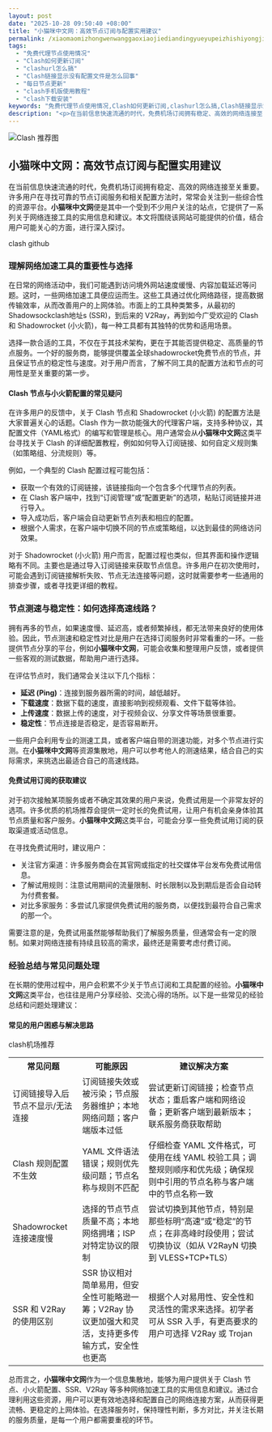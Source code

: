 ```yaml
---
layout: post
date: "2025-10-28 09:50:40 +08:00"
title: "小猫咪中文网：高效节点订阅与配置实用建议"
permalink: /xiaomaomizhongwenwanggaoxiaojiediandingyueyupeizhishiyongjianyi/
tags:
  - "免费代理节点使用情况"
  - "Clash如何更新订阅"
  - "clashurl怎么搞"
  - "Clash链接显示没有配置文件是怎么回事"
  - "每日节点更新"
  - "clash手机版使用教程"
  - "clash下载安装"
keywords: "免费代理节点使用情况,Clash如何更新订阅,clashurl怎么搞,Clash链接显示没有配置文件是怎么回事,每日节点更新,clash手机版使用教程,clash下载安装"
description: "<p>在当前信息快速流通的时代，免费机场订阅拥有稳定、高效的网络连接至关重要。许多用户在寻找可靠的节点订阅服务和相关配置方法时，常常会关注到一些综合性的资源平台。<strong>小猫咪中文网</strong>便是其中一个受到不少用户关注的站点，它提供了一系列关于网络连接工具的实用信息和建议。本文将围绕该网站可能提供的价值，结合用户可能关心的方面，进行深入探讨。</p>"
---
```


![Clash 推荐图](https://clashjd.github.io/assets/img/付费小火箭机场推荐.png)

## 小猫咪中文网：高效节点订阅与配置实用建议

<p>在当前信息快速流通的时代，免费机场订阅拥有稳定、高效的网络连接至关重要。许多用户在寻找可靠的节点订阅服务和相关配置方法时，常常会关注到一些综合性的资源平台。<strong>小猫咪中文网</strong>便是其中一个受到不少用户关注的站点，它提供了一系列关于网络连接工具的实用信息和建议。本文将围绕该网站可能提供的价值，结合用户可能关心的方面，进行深入探讨。</p>
clash github<h3>理解网络加速工具的重要性与选择</h3>
<p>在日常的网络活动中，我们可能遇到访问境外网站速度缓慢、内容加载延迟等问题。这时，一些网络加速工具便应运而生。这些工具通过优化网络路径，提高数据传输效率，从而改善用户的上网体验。市面上的工具种类繁多，从最初的 Shadowsockclash地址s (SSR)，到后来的 V2Ray，再到如今广受欢迎的 Clash 和 Shadowrocket (小火箭)，每一种工具都有其独特的优势和适用场景。</p>
<p>选择一款合适的工具，不仅在于其技术架构，更在于其能否提供稳定、高质量的节点服务。一个好的服务商，能够提供覆盖全球shadowrocket免费节点的节点，并且保证节点的稳定性与速度。对于用户而言，了解不同工具的配置方法和节点的可用性是至关重要的第一步。</p>
<h4>Clash 节点与小火箭配置的常见疑问</h4>
<p>在许多用户的反馈中，关于 Clash 节点和 Shadowrocket (小火箭) 的配置方法是大家普遍关心的话题。Clash 作为一款功能强大的代理客户端，支持多种协议，其配置文件（YAML格式）的编写和管理是核心。用户通常会从<strong>小猫咪中文网</strong>这类平台寻找关于 Clash 的详细配置教程，例如如何导入订阅链接、如何自定义规则集（如策略组、分流规则）等。</p>
<p>例如，一个典型的 Clash 配置过程可能包括：</p>
<ul>
<li>获取一个有效的订阅链接，该链接指向一个包含多个代理节点的列表。</li>
<li>在 Clash 客户端中，找到“订阅管理”或“配置更新”的选项，粘贴订阅链接并进行导入。</li>
<li>导入成功后，客户端会自动更新节点列表和相应的配置。</li>
<li>根据个人需求，在客户端中切换不同的节点或策略组，以达到最佳的网络访问效果。</li>
</ul>
<p>对于 Shadowrocket (小火箭) 用户而言，配置过程也类似，但其界面和操作逻辑略有不同。主要也是通过导入订阅链接来获取节点信息。许多用户在初次使用时，可能会遇到订阅链接解析失败、节点无法连接等问题，这时就需要参考一些通用的排查步骤，或者寻找更详细的教程。</p>
<h3>节点测速与稳定性：如何选择高速线路？</h3>
<p>拥有再多的节点，如果速度慢、延迟高，或者频繁掉线，都无法带来良好的使用体验。因此，节点测速和稳定性对比是用户在选择订阅服务时非常看重的一环。一些提供节点分享的平台，例如<strong>小猫咪中文网</strong>，可能会收集和整理用户反馈，或者提供一些客观的测试数据，帮助用户进行选择。</p>
<p>在评估节点时，我们通常会关注以下几个指标：</p>
<ul>
<li><strong>延迟 (Ping)</strong>：连接到服务器所需的时间，越低越好。</li>
<li><strong>下载速度</strong>：数据下载的速度，直接影响到视频观看、文件下载等体验。</li>
<li><strong>上传速度</strong>：数据上传的速度，对于视频会议、分享文件等场景很重要。</li>
<li><strong>稳定性</strong>：节点连接是否稳定，是否容易断开。</li>
</ul>
<p>一些用户会利用专业的测速工具，或者客户端自带的测速功能，对多个节点进行实测。在<strong>小猫咪中文网</strong>等资源集散地，用户可以参考他人的测速结果，结合自己的实际需求，来挑选出最适合自己的高速线路。</p>
<h4>免费试用订阅的获取建议</h4>
<p>对于初次接触某项服务或者不确定其效果的用户来说，免费试用是一个非常友好的选项。许多优质的机场推荐会提供一定时长的免费试用，让用户有机会亲身体验其节点质量和客户服务。<strong>小猫咪中文网</strong>这类平台，可能会分享一些免费试用订阅的获取渠道或活动信息。</p>
<p>在寻找免费试用时，建议用户：</p>
<ul>
<li>关注官方渠道：许多服务商会在其官网或指定的社交媒体平台发布免费试用信息。</li>
<li>了解试用规则：注意试用期间的流量限制、时长限制以及到期后是否会自动转为付费套餐。</li>
<li>对比多家服务：多尝试几家提供免费试用的服务商，以便找到最符合自己需求的那一个。</li>
</ul>
<p>需要注意的是，免费试用虽然能够帮助我们了解服务质量，但通常会有一定的限制。如果对网络连接有持续且较高的需求，最终还是需要考虑付费订阅。</p>
<h3>经验总结与常见问题处理</h3>
<p>在长期的使用过程中，用户会积累不少关于节点订阅和工具配置的经验。<strong>小猫咪中文网</strong>这类平台，也往往是用户分享经验、交流心得的场所。以下是一些常见的经验总结和问题处理建议：</p>
<h4>常见的用户困惑与解决思路</h4>
<table>
<tr>
<th>常见问题</th>
<th>可能原因</th>
<th>建议解决方案</th>
clash机场推荐</tr>
<tr>
<td>订阅链接导入后节点不显示/无法连接</td>
<td>订阅链接失效或被污染；节点服务器维护；本地网络问题；客户端版本过低</td>
<td>尝试更新订阅链接；检查节点状态；重启客户端和网络设备；更新客户端到最新版本；联系服务商获取帮助</td>
</tr>
<tr>
<td>Clash 规则配置不生效</td>
<td>YAML 文件语法错误；规则优先级问题；节点名称与规则不匹配</td>
<td>仔细检查 YAML 文件格式，可使用在线 YAML 校验工具；调整规则顺序和优先级；确保规则中引用的节点名称与客户端中的节点名称一致</td>
</tr>
<tr>
<td>Shadowrocket 连接速度慢</td>
<td>选择的节点节点质量不高；本地网络拥堵；ISP 对特定协议的限制</td>
<td>尝试切换到其他节点，特别是那些标明“高速”或“稳定”的节点；在非高峰时段使用；尝试切换协议（如从 V2RayN 切换到 VLESS+TCP+TLS）</td>
</tr>
<tr>
<td>SSR 和 V2Ray 的使用区别</td>
<td>SSR 协议相对简单易用，但安全性可能略逊一筹；V2Ray 协议更加强大和灵活，支持更多传输方式，安全性也更高</td>
<td>根据个人对易用性、安全性和灵活性的需求来选择。初学者可从 SSR 入手，有更高要求的用户可选择 V2Ray 或 Trojan</td>
</tr>
</table>
<p>总而言之，<strong>小猫咪中文网</strong>作为一个信息集散地，能够为用户提供关于 Clash 节点、小火箭配置、SSR、V2Ray 等多种网络加速工具的实用信息和建议。通过合理利用这些资源，用户可以更有效地选择和配置自己的网络连接方案，从而获得更流畅、更稳定的上网体验。在选择服务时，保持理性判断，多方对比，并关注长期的服务质量，是每一个用户都需要重视的环节。</p>